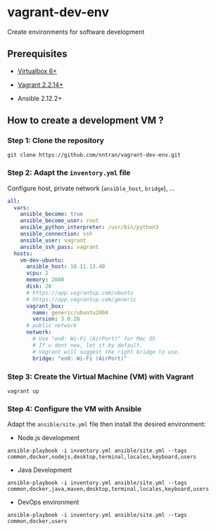 # vagrant-dev-env

Create environments for software development

## Prerequisites

* [Virtualbox 6+](https://www.virtualbox.org/wiki/Downloads)

* [Vagrant 2.2.14+](https://www.vagrantup.com/downloads.html)
* Ansible 2.12.2+

## How to create a development VM ?

### Step 1: Clone the repository

```
git clone https://github.com/nntran/vagrant-dev-env.git
```

### Step 2: Adapt the `inventory.yml` file 

Configure host, private network (`ansible_host`, `bridge`), ...

```yaml
all:
  vars:
    ansible_become: true
    ansible_become_user: root
    ansible_python_interpreter: /usr/bin/python3
    ansible_connection: ssh
    ansible_user: vagrant
    ansible_ssh_pass: vagrant
  hosts:
    vm-dev-ubuntu:
      ansible_host: 10.11.13.40
      vcpu: 2
      memory: 2048
      disk: 20
      # https://app.vagrantup.com/ubuntu
      # https://app.vagrantup.com/generic
      vagrant_box:
        name: generic/ubuntu2004
        version: 3.0.28
      # public network
      network:
        # Use "en0: Wi-Fi (AirPort)" for Mac OS
        # If u dont now, let it by default. 
        # Vagrant will suggest the right bridge to use.  
        bridge: "en0: Wi-Fi (AirPort)"
```

### Step 3: Create the Virtual Machine (VM) with **Vagrant**

```
vagrant up
```

### Step 4: Configure the VM with **Ansible** 

Adapt the `ansible/site.yml` file then install the desired environment:

* Node.js development

```
ansible-playbook -i inventory.yml ansible/site.yml --tags common,docker,nodejs,desktop,terminal,locales,keyboard,users
```

* Java Development

```
ansible-playbook -i inventory.yml ansible/site.yml --tags common,docker,java,maven,desktop,terminal,locales,keyboard,users
```

* DevOps environment

```
ansible-playbook -i inventory.yml ansible/site.yml --tags common,docker,users
```
